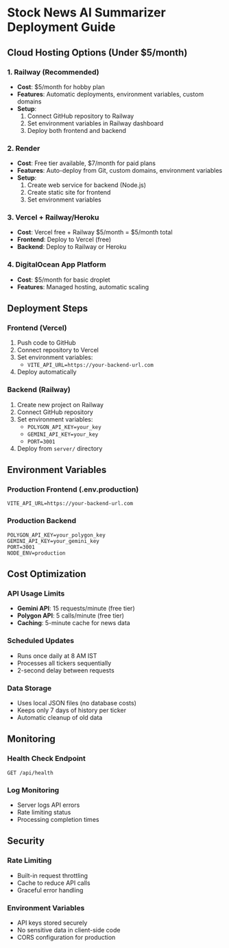 # Stock News AI Summarizer Deployment Guide

## Cloud Hosting Options (Under $5/month)

### 1. Railway (Recommended)
- **Cost**: $5/month for hobby plan
- **Features**: Automatic deployments, environment variables, custom domains
- **Setup**:
  1. Connect GitHub repository to Railway
  2. Set environment variables in Railway dashboard
  3. Deploy both frontend and backend

### 2. Render
- **Cost**: Free tier available, $7/month for paid plans
- **Features**: Auto-deploy from Git, custom domains, environment variables
- **Setup**:
  1. Create web service for backend (Node.js)
  2. Create static site for frontend
  3. Set environment variables

### 3. Vercel + Railway/Heroku
- **Cost**: Vercel free + Railway $5/month = $5/month total
- **Frontend**: Deploy to Vercel (free)
- **Backend**: Deploy to Railway or Heroku

### 4. DigitalOcean App Platform
- **Cost**: $5/month for basic droplet
- **Features**: Managed hosting, automatic scaling

## Deployment Steps

### Frontend (Vercel)
1. Push code to GitHub
2. Connect repository to Vercel
3. Set environment variables:
   - `VITE_API_URL=https://your-backend-url.com`
4. Deploy automatically

### Backend (Railway)
1. Create new project on Railway
2. Connect GitHub repository
3. Set environment variables:
   - `POLYGON_API_KEY=your_key`
   - `GEMINI_API_KEY=your_key`
   - `PORT=3001`
4. Deploy from `server/` directory

## Environment Variables

### Production Frontend (.env.production)
```
VITE_API_URL=https://your-backend-url.com
```

### Production Backend
```
POLYGON_API_KEY=your_polygon_key
GEMINI_API_KEY=your_gemini_key
PORT=3001
NODE_ENV=production
```

## Cost Optimization

### API Usage Limits
- **Gemini API**: 15 requests/minute (free tier)
- **Polygon API**: 5 calls/minute (free tier)
- **Caching**: 5-minute cache for news data

### Scheduled Updates
- Runs once daily at 8 AM IST
- Processes all tickers sequentially
- 2-second delay between requests

### Data Storage
- Uses local JSON files (no database costs)
- Keeps only 7 days of history per ticker
- Automatic cleanup of old data

## Monitoring

### Health Check Endpoint
```
GET /api/health
```

### Log Monitoring
- Server logs API errors
- Rate limiting status
- Processing completion times

## Security

### Rate Limiting
- Built-in request throttling
- Cache to reduce API calls
- Graceful error handling

### Environment Variables
- API keys stored securely
- No sensitive data in client-side code
- CORS configuration for production